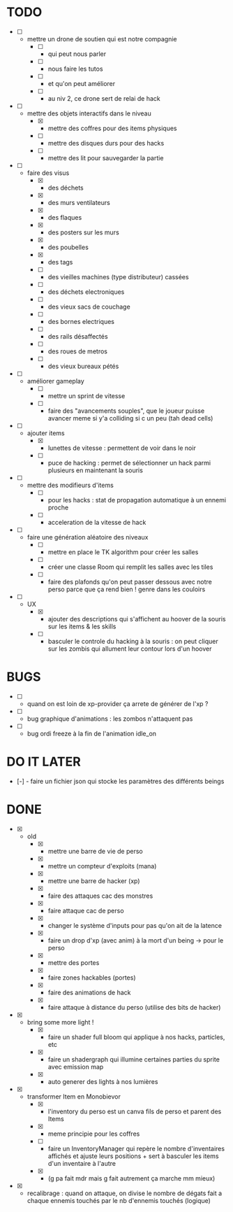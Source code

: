 # TODO



- [ ] - mettre un drone de soutien qui est notre compagnie
    - [ ] - qui peut nous parler
    - [ ] - nous faire les tutos
    - [ ] - et qu'on peut améliorer
    - [ ] - au niv 2, ce drone sert de relai de hack

- [ ] - mettre des objets interactifs dans le niveau
    - [x] - mettre des coffres pour des items physiques
    - [ ] - mettre des disques durs pour des hacks
    - [ ] - mettre des lit pour sauvegarder la partie

- [ ] - faire des visus
    - [x] - des déchets
    - [x] - des murs ventilateurs
    - [x] - des flaques
    - [x] - des posters sur les murs
    - [x] - des poubelles
    - [x] - des tags
    - [ ] - des vieilles machines (type distributeur) cassées
    - [ ] - des déchets electroniques
    - [ ] - des vieux sacs de couchage
    - [ ] - des bornes electriques
    - [ ] - des rails désaffectés
    - [ ] - des roues de metros
    - [ ] - des vieux bureaux pétés



- [ ] - améliorer gameplay
    - [ ] - mettre un sprint de vitesse
    - [ ] - faire des "avancements souples", que le joueur puisse avancer
            meme si y'a colliding si c un peu (tah dead cells)

- [ ] - ajouter items
    - [x] - lunettes de vitesse : permettent de voir dans le noir
    - [ ] - puce de hacking : permet de sélectionner un hack parmi plusieurs en maintenant la souris

- [ ] - mettre des modifieurs d'items
    - [ ] - pour les hacks : stat de propagation automatique à un ennemi proche
    - [ ] - acceleration de la vitesse de hack


- [ ] - faire une génération aléatoire des niveaux
    - [ ] - mettre en place le TK algorithm pour créer les salles
    - [ ] - créer une classe Room qui remplit les salles avec les tiles
    - [ ] - faire des plafonds qu'on peut passer dessous avec notre perso
            parce que ça rend bien ! genre dans les couloirs


- [ ] - UX
    - [x] - ajouter des descriptions qui s'affichent au hoover de la souris sur
    les items & les skills
    - [ ] - basculer le controle du hacking à la souris : on peut cliquer sur les zombis
    qui allument leur contour lors d'un hoover

# BUGS

- [ ] - quand on est loin de xp-provider ça arrete de générer de l'xp ?
- [ ] - bug graphique d'animations : les zombos n'attaquent pas
- [ ] - bug ordi freeze à la fin de l'animation idle_on

# DO IT LATER

- [-] - faire un fichier json qui stocke les paramètres des différents beings

# DONE

- [x] - old
    - [x] - mettre une barre de vie de perso
    - [x] - mettre un compteur d'exploits (mana)
    - [x] - mettre une barre de hacker (xp)

    - [x] - faire des attaques cac des monstres
    - [x] - faire attaque cac de perso
    - [x] - changer le système d'inputs pour pas qu'on ait de la latence
    - [x] - faire un drop d'xp (avec anim) à la mort d'un being -> pour le perso

    - [x] - mettre des portes
    - [x] - faire zones hackables (portes)

    - [x] - faire des animations de hack
    - [x] - faire attaque à distance du perso (utilise des bits de hacker)

- [x] - bring some more light !
    - [x] - faire un shader full bloom qui applique à nos hacks, particles, etc
    - [x] - faire un shadergraph qui illumine certaines parties du sprite
            avec emission map
    - [x] - auto generer des lights à nos lumières

- [x] - transformer Item en Monobievor
    - [x] - l'inventory du perso est un canva fils de perso et parent des Items
    - [x] - meme principie pour les coffres
    - [ ] - faire un InventoryManager qui repère le nombre d'inventaires affichés et ajuste leurs positions + sert à basculer les items d'un inventaire à l'autre
    - [x] - (g pa fait mdr mais g fait autrement ça marche mm mieux)


- [x] - recalibrage : quand on attaque, on divise le nombre de dégats fait a
        chaque ennemis touchés par le nb d'ennemis touchés (logique)
